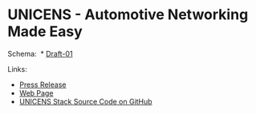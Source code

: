 # UNICENS - Automotive Networking Made Easy
Schema:
  * [Draft-01](https://unicens.github.io/draft-01/schema.xsd)
  
Links:
  * [Press Release](https://www.microchip.com/pressreleasepage/microchip-s-unicens-software)
  * [Web Page](http://www.microchip.com/design-centers/automotive/most/unicens?utm_source=Press_Release&utm_medium=Press_Release&utm_term=FY18Q1&utm_content=AIS&utm_campaign=Press_Release)
  * [UNICENS Stack Source Code on GitHub](https://github.com/MicrochipTech/unicens)
